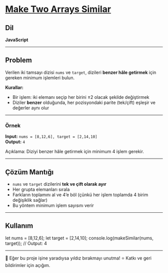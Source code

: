 # [Make Two Arrays Similar](https://leetcode.com/problems/make-two-arrays-similar/)  

## Dil

**JavaScript**

---

## Problem

Verilen iki tamsayı dizisi `nums` ve `target`, dizileri **benzer hâle getirmek** için gereken minimum işlemleri bulun.  

**Kurallar:**  
- Bir işlem: iki elemanı seçip her birini ±2 olacak şekilde değiştirmek  
- Diziler **benzer** olduğunda, her pozisyondaki parite (tek/çift) eşleşir ve değerler aynı olur  

---

### Örnek

**Input:** `nums = [8,12,6], target = [2,14,10]`  
**Output:** `4`  

Açıklama: Diziyi benzer hâle getirmek için minimum 4 işlem gerekir.

---

## Çözüm Mantığı

- `nums` ve `target` dizilerini **tek ve çift olarak ayır**  
- Her grupta elemanları sırala  
- Farkların toplamını al ve 4’e böl (çünkü her işlem toplamda 4 birim değişiklik sağlar)  
- Bu yöntem minimum işlem sayısını verir  

---

## Kullanım

let nums = [8,12,6];
let target = [2,14,10];
console.log(makeSimilar(nums, target)); 
// Output: 4

---

🙏 Eğer bu proje işine yaradıysa yıldız bırakmayı unutma! ⭐
Katkı ve geri bildirimler için açığım.
